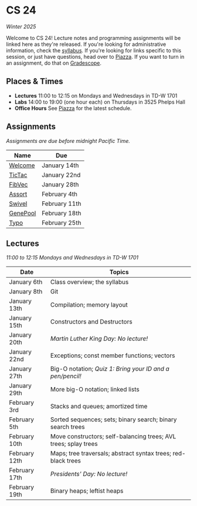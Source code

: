 # CS 24
_Winter 2025_

Welcome to CS 24!  Lecture notes and programming assignments will be linked here
as they're released. If you're looking for administrative information, check the
[syllabus](Syllabus.md).  If you're looking for  links specific to this session,
or just have questions, head over to [Piazza][piazza]. If you want to turn in an
assignment, do that on [Gradescope][gradescope].


## Places & Times

- **Lectures**  11:00 to 12:15 on Mondays and Wednesdays in TD-W 1701
- **Labs**  14:00 to 19:00 (one hour each) on Thursdays in 3525 Phelps Hall
- **Office Hours**  See [Piazza][class-links] for the latest schedule.


## Assignments

_Assignments are due before midnight Pacific Time._

| Name                      | Due
|---------------------------|-----
| [Welcome](labs/welcome)   | January  14th
| [TicTac](labs/tictac)     | January  22nd
| [FibVec](labs/fibvec)     | January  28th
| [Assort](labs/assort)     | February  4th
| [Swivel](labs/swivel)     | February 11th
| [GenePool](labs/genepool) | February 18th
| [Typo](labs/typo)         | February 25th


## Lectures

_11:00 to 12:15 Mondays and Wednesdays in TD-W 1701_

| Date          | Topics
|---------------|--------
| January   6th | Class overview; the syllabus
| January   8th | Git
| January  13th | Compilation; memory layout
| January  15th | Constructors and Destructors
| January  20th | _Martin Luther King Day: No lecture!_
| January  22nd | Exceptions; const member functions; vectors
| January  27th | Big-O notation; _Quiz 1: Bring your ID and a pen/pencil!_
| January  29th | More big-O notation; linked lists
| February  3rd | Stacks and queues; amortized time
| February  5th | Sorted sequences; sets; binary search; binary search trees
| February 10th | Move constructors; self-balancing trees; AVL trees; splay trees
| February 12th | Maps; tree traversals; abstract syntax trees; red-black trees
| February 17th | _Presidents' Day: No lecture!_
| February 19th | Binary heaps; leftist heaps


[piazza]: https://piazza.com/ucsb/winter2025/cs24
[class-links]: https://piazza.com/class/m5hq4e0vdcu42s/post/6
[gradescope]: https://www.gradescope.com/courses/937951
